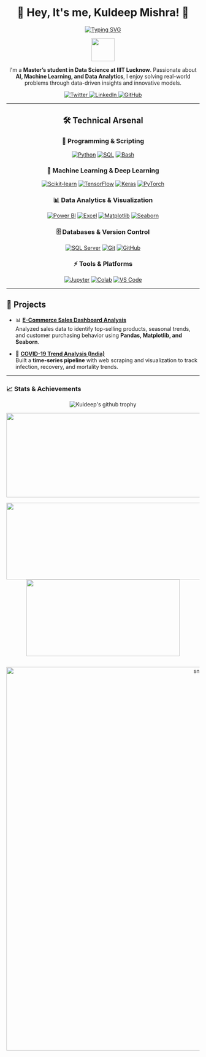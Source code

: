<div align="center">
  
# 🌟 Hey, It's me, Kuldeep Mishra! 🌟

[![Typing SVG](https://readme-typing-svg.demolab.com?font=Fira+Code&size=24&duration=3000&pause=1000&color=00FF00&center=true&vCenter=true&random=false&width=600&lines=Data+Science+Master's+Student;Machine+Learning+Enthusiast;Problem+Solver;Creative+Coder)](https://git.io/typing-svg)

<img src="https://github.com/kuldeepmishra92/kuldeepmishra92/blob/main/wave.gif" height="60"/>

</div>



<div align="center">
  

I'm a **Master’s student in Data Science at IIIT Lucknow**. Passionate about **AI, Machine Learning, and Data Analytics**, I enjoy solving real-world problems through data-driven insights and innovative models.

<p align="center">
  <a href="https://x.com/[Your_Twitter_Handle]">
    <img src="https://img.shields.io/badge/Twitter-Follow-blue?style=for-the-badge&logo=twitter&color=1DA1F2&logoColor=white" alt="Twitter"/>
  </a>
  <a href="https://www.linkedin.com/in/kuldeep-mishra-6a8866324">
    <img src="https://img.shields.io/badge/LinkedIn-Connect-blue?style=for-the-badge&logo=linkedin" alt="LinkedIn"/>
  </a>
  <a href="https://github.com/kuldeepmishra92">
    <img src="https://img.shields.io/badge/GitHub-Portfolio-181717?style=for-the-badge&logo=github" alt="GitHub"/>
  </a>
</p>

</div>

---

<div align="center">

## 🛠 Technical Arsenal


### 🌟 Programming & Scripting
<p align="center">
  <a href="#"><img src="https://img.shields.io/badge/Python-3776AB?style=for-the-badge&logo=python&logoColor=white" alt="Python"/></a>
  <a href="#"><img src="https://img.shields.io/badge/SQL-4479A1?style=for-the-badge&logo=database&logoColor=white" alt="SQL"/></a>
  <a href="#"><img src="https://img.shields.io/badge/Bash_Scripting-121011?style=for-the-badge&logo=gnu-bash&logoColor=white" alt="Bash"/></a>
</p>

### 🧠 Machine Learning & Deep Learning
<p align="center">
  <a href="#"><img src="https://img.shields.io/badge/Scikit--learn-F7931E?style=for-the-badge&logo=scikit-learn&logoColor=white" alt="Scikit-learn"/></a>
  <a href="#"><img src="https://img.shields.io/badge/TensorFlow-FF6F00?style=for-the-badge&logo=tensorflow&logoColor=white" alt="TensorFlow"/></a>
  <a href="#"><img src="https://img.shields.io/badge/Keras-D00000?style=for-the-badge&logo=keras&logoColor=white" alt="Keras"/></a>
  <a href="#"><img src="https://img.shields.io/badge/PyTorch-EE4C2C?style=for-the-badge&logo=pytorch&logoColor=white" alt="PyTorch"/></a>
</p>

### 📊 Data Analytics & Visualization
<p align="center">
  <a href="#"><img src="https://img.shields.io/badge/PowerBI-F2C811?style=for-the-badge&logo=powerbi&logoColor=black" alt="Power BI"/></a>
  <a href="#"><img src="https://img.shields.io/badge/Excel-217346?style=for-the-badge&logo=microsoftexcel&logoColor=white" alt="Excel"/></a>
  <a href="#"><img src="https://img.shields.io/badge/Matplotlib-11557c?style=for-the-badge&logo=python&logoColor=white" alt="Matplotlib"/></a>
  <a href="#"><img src="https://img.shields.io/badge/Seaborn-3776AB?style=for-the-badge&logo=python&logoColor=white" alt="Seaborn"/></a>
</p>

### 🗄 Databases & Version Control
<p align="center">
  <a href="#"><img src="https://img.shields.io/badge/SQL_Server-CC2927?style=for-the-badge&logo=microsoftsqlserver&logoColor=white" alt="SQL Server"/></a>
  <a href="#"><img src="https://img.shields.io/badge/Git-F05032?style=for-the-badge&logo=git&logoColor=white" alt="Git"/></a>
  <a href="#"><img src="https://img.shields.io/badge/GitHub-181717?style=for-the-badge&logo=github&logoColor=white" alt="GitHub"/></a>
</p>

### ⚡ Tools & Platforms
<p align="center">
  <a href="#"><img src="https://img.shields.io/badge/Jupyter-F37626?style=for-the-badge&logo=jupyter&logoColor=white" alt="Jupyter"/></a>
  <a href="#"><img src="https://img.shields.io/badge/Colab-F9AB00?style=for-the-badge&logo=google-colab&logoColor=white" alt="Colab"/></a>
  <a href="#"><img src="https://img.shields.io/badge/VS_Code-007ACC?style=for-the-badge&logo=visual-studio-code&logoColor=white" alt="VS Code"/></a>
</p>

</div>

---

## 🚀 Projects  

- 📊 **[E-Commerce Sales Dashboard Analysis](https://github.com/kuldeepmishra92/Retail_sales_analysis)**  
  Analyzed sales data to identify top-selling products, seasonal trends, and customer purchasing behavior using **Pandas, Matplotlib, and Seaborn**.  

- 🦠 **[COVID-19 Trend Analysis (India)](https://github.com/kuldeepmishra92/covid19_Trend_Analysis)**  
  Built a **time-series pipeline** with web scraping and visualization to track infection, recovery, and mortality trends.  

---

### 📈 Stats & Achievements  

<div align="center">
  <img src="https://github-profile-trophy.vercel.app/?username=kuldeepmishra92&theme=darkhub&row=1&no-bg=true)](https://github.com/ryo-ma/github-profile-trophy" alt="Kuldeep's github trophy">
</div>

<p align="center">
  <img width="800" height="220" src="https://streak-stats.demolab.com?user=kuldeepmishra92&theme=highcontrast&hide_border=true&border_radius=5&card_width=800">
</p>

<p align="center">
  <img width="600" height="200" src="https://github-readme-stats.vercel.app/api?username=kuldeepmishra92&show_icons=true&theme=vision-friendly-dark">
  <img width="400" height="200" src="https://github-readme-stats.vercel.app/api/top-langs/?username=kuldeepmishra92&layout=compact&theme=vision-friendly-dark">
</p>

<div id="header" align="center">
  <img src="https://komarev.com/ghpvc/?username=kuldeepmishra92&style=for-the-badge&color=orange" alt=""/>
</div>

<p align="center">
 <img width="1000" src="github-snake.svg" alt="snake"/>
</p>  
